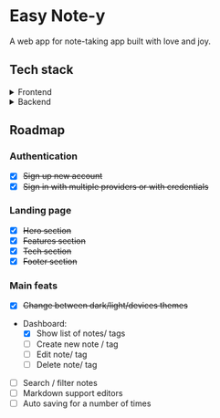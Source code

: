 # Easy Note-y

A web app for note-taking app built with love and joy.

## Tech stack

<details>
  <summary>Frontend</summary>

  - [Reactjs](https://react.dev/)
  - [Typescript](https://www.typescriptlang.org/)
  - [Tailwind css](https://tailwindcss.com/)
  - [Radix ui](https://www.radix-ui.com/)
  - [Lucide Icons](https://lucide.dev/icons/)
  - [Phosphor Icons](https://phosphoricons.com/)
  - [zod](https://zod.dev/)
  - [Illustrations](https://undraw.co/illustrations)
</details>

<details>
  <summary>Backend</summary>

  - [Nextjs](https://nextjs.org/)
  - [NextAuth](https://next-auth.js.org/)
  - [Prisma ORM](https://www.prisma.io/)
  - [tRPC](https://trpc.io/)
  - [Mongodb](https://www.mongodb.com/)
  - [Vercel](https://vercel.com/home)
</details>

## Roadmap

### Authentication 
- [x] ~~Sign up new account~~
- [x] ~~Sign in with multiple providers or with credentials~~
### Landing page
- [x] ~~Hero section~~
- [x] ~~Features section~~
- [x] ~~Tech section~~
- [X] ~~Footer section~~

### Main feats
- [x] ~~Change between dark/light/devices themes~~
- Dashboard: 
  - [x] Show list of notes/ tags
  - [ ] Create new note / tag
  - [ ] Edit note/ tag
  - [ ] Delete note/ tag
- [ ] Search / filter notes
- [ ] Markdown support editors
- [ ] Auto saving for a number of times
